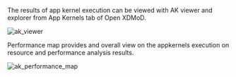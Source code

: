 The results of app kernel execution can be viewed with AK viewer
and explorer from App Kernels tab of Open XDMoD.

![ak_viewer](assets/images/ak_viewer_small.png)

Performance map provides and overall view on the appkernels execution on resource and performance analysis results.

![ak_performance_map](assets/images/performance_map_small.png)
